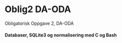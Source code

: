 # Oblig2 DA-ODA

Obligatorisk Oppgave 2, DA-ODA

#### Databaser, SQLite3 og normalisering med C og Bash
